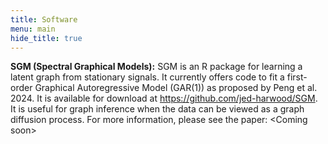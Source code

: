 ```yaml
---
title: Software
menu: main
hide_title: true
---
```



**SGM (Spectral Graphical Models):** SGM is an R package for learning a latent graph from stationary signals.  It currently offers code to fit a first-order Graphical Autoregressive Model (GAR(1)) as proposed by Peng et al. 2024.  It is available for download at https://github.com/jed-harwood/SGM. It is useful for graph inference when the data can be viewed as a graph diffusion process.  For more information, please see the paper: \<Coming soon\>
